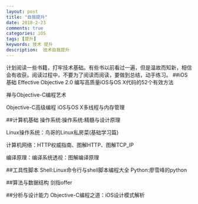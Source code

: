 ```yaml
---
layout: post
title: "自我提升"
date: 2018-2-23
comments: true
categories: iOS
tags: [提升]
keywords: 技术 提升 
description:  技术自我提升
--- 
```


计划阅读一些书籍，打牢技术基础。有些书以前看过一遍，但是温故而知新，相信会有收获。阅读过程中，不要为了阅读而阅读，要做到总结，动手练习。
##iOS基础
   Effective Objective 2.0 编写高质量iOS与OS X代码的52个有效方法
   
   禅与Objective-C编程艺术
   
   Objective-C高级编程 iOS与OS X多线程与内存管理
   
  
##计算机基础
   操作系统:操作系统:精髓与设计原理
   
   Linux操作系统：鸟哥的Linux私房菜(基础学习篇)
   
   计算机网络：HTTP权威指南、图解HTTP、图解TCP_IP
   
   编译原理：编译系统透视：图解编译原理
   
##工具性脚本
   Shell:Linux命令行与shell脚本编程大全
   Python:廖雪峰的python

##算法与数据结构
   剑指offer

##分析与设计能力
 Objective-C编程之道：iOS设计模式解析